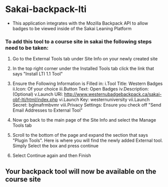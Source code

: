 # Sakai-backpack-lti #

* This application integrates with the Mozilla Backpack API to allow badges to be viewed inside of the Sakai Leaning Platform


### To add this tool to a course site in sakai the following steps need to be taken: ###


1. Go to the External Tools tab under Site Info on your newly created site

2. In the top right corner under the Installed Tools tab click the link that says "Install LTI 1.1 Tool"

3. Ensure the Following Information is Filled in:
     i.Tool Title: Western Badges
     ii.Icon: Of your choice
     iii.Button Text: Open Badges
     iv.Description: (Optional)
     v.Launch URl: http://www.westernubadgebackpack.ca/sakai-obf-lti/html/index.php
     vi.Launch Key: westernuniversity
     vii.Launch Secret: bglmafrmbvmr
     viii.Privacy Settings: Ensure you check off "Send Email Addresses to External Tool"
     
4. Now go back to the main page of the Site Info and select the Manage Tools tab

5. Scroll to the bottom of the page and expand the section that says "Plugin Tools". Here is where you will find the newly added External tool. Simply Select the box and press continue

6. Select Continue again and then Finish

## Your backpack tool will now be available on the course site ##
